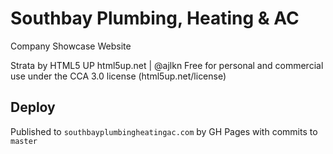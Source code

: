 # Southbay Plumbing, Heating &amp; AC

Company Showcase Website

Strata by HTML5 UP
html5up.net | @ajlkn
Free for personal and commercial use under the CCA 3.0 license (html5up.net/license)

## Deploy
Published to `southbayplumbingheatingac.com` by GH Pages with commits to `master`
